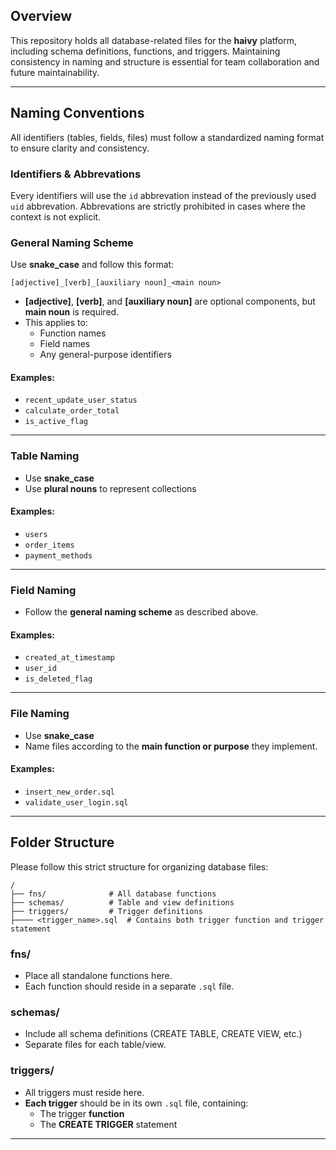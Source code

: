 ## Overview

This repository holds all database-related files for the **haivy** platform, including schema definitions, functions, and triggers. Maintaining consistency in naming and structure is essential for team collaboration and future maintainability.

---

## Naming Conventions

All identifiers (tables, fields, files) must follow a standardized naming format to ensure clarity and consistency.
### Identifiers & Abbrevations
Every identifiers will use the `id` abbrevation instead of the previously used `uid` abbrevation.
Abbrevations are strictly prohibited in cases where the context is not explicit.
### General Naming Scheme
Use **snake\_case** and follow this format:
```
[adjective]_[verb]_[auxiliary noun]_<main noun>
```
* **\[adjective]**, **\[verb]**, and **\[auxiliary noun]** are optional components, but **main noun** is required.
* This applies to:
  * Function names
  * Field names
  * Any general-purpose identifiers
#### Examples:
* `recent_update_user_status`
* `calculate_order_total`
* `is_active_flag`
---
### Table Naming
* Use **snake\_case**
* Use **plural nouns** to represent collections
#### Examples:
* `users`
* `order_items`
* `payment_methods`
---
### Field Naming
* Follow the **general naming scheme** as described above.
#### Examples:
* `created_at_timestamp`
* `user_id`
* `is_deleted_flag`
---
### File Naming
* Use **snake\_case**
* Name files according to the **main function or purpose** they implement.
#### Examples:
* `insert_new_order.sql`
* `validate_user_login.sql`
---
## Folder Structure
Please follow this strict structure for organizing database files:
```
/
├── fns/              # All database functions
├── schemas/          # Table and view definitions
├── triggers/         # Trigger definitions
├──── <trigger_name>.sql  # Contains both trigger function and trigger statement
```
### fns/
* Place all standalone functions here.
* Each function should reside in a separate `.sql` file.
### schemas/
* Include all schema definitions (CREATE TABLE, CREATE VIEW, etc.)
* Separate files for each table/view.
### triggers/
* All triggers must reside here.
* **Each trigger** should be in its own `.sql` file, containing:
  * The trigger **function**
  * The **CREATE TRIGGER** statement
---
